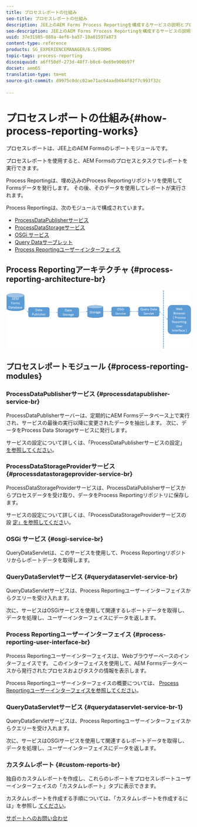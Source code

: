```yaml
---
title: プロセスレポートの仕組み
seo-title: プロセスレポートの仕組み
description: JEE上のAEM Forms Process Reportingを構成するサービスの説明とプロセスレポートUIの概要
seo-description: JEE上のAEM Forms Process Reportingを構成するサービスの説明とプロセスレポートUIの概要
uuid: 37e31985-088a-4ef6-ba57-10a01597a873
content-type: reference
products: SG_EXPERIENCEMANAGER/6.5/FORMS
topic-tags: process-reporting
discoiquuid: a6ff50df-273d-48f7-b0c6-0e69e900b97f
docset: aem65
translation-type: tm+mt
source-git-commit: d9975c0dcc02ae71ac64aadb6b4f82f7c993f32c

---
```



# プロセスレポートの仕組み{#how-process-reporting-works}

プロセスレポートは、JEE上のAEM Formsのレポートモジュールです。

プロセスレポートを使用すると、AEM Formsのプロセスとタスクでレポートを実行できます。

Process Reportingは、埋め込みのProcess Reportingリポジトリを使用してFormsデータを発行します。 その後、そのデータを使用してレポートが実行されます。

Process Reportingは、次のモジュールで構成されています。

* [ProcessDataPublisherサービス](#processdatapublisher-service-br-p)
* [ProcessDataStorageサービス](#processdatastorageprovider-service-br-p)
* [OSGi サービス](#osgi-service-br-p)
* [Query Dataサーブレット](#querydataservlet-service-br-p)
* [Process Reportingユーザーインターフェイス](#process-reporting-user-interface-br-p)

## Process Reportingアーキテクチャ {#process-reporting-architecture-br}

![processingreportingarchitecture](assets/processreportingarchitecture.png)

## プロセスレポートモジュール {#process-reporting-modules}

### ProcessDataPublisherサービス {#processdatapublisher-service-br}

ProcessDataPublisherサーバーは、定期的にAEM Formsデータベース上で実行され、サービスの最後の実行以降に変更されたデータを抽出します。 次に、データをProcess Data Storageサービスに発行します。

サービスの設定について詳しくは、「ProcessDataPublisherサービスの設定」 [を参照してください](/help/forms/using/process-reporting/install-start-process-reporting.md#p-reportconfiguration-service-p)。

### ProcessDataStorageProviderサービス {#processdatastorageprovider-service-br}

ProcessDataStorageProviderサービスは、ProcessDataPublisherサービスからプロセスデータを受け取り、データをProcess Reportingリポジトリに保存します。

サービスの設定について詳しくは、「ProcessDataStorageProviderサービスの設 [定」を参照してくださ](/help/forms/using/process-reporting/install-start-process-reporting.md#p-to-configure-the-process-reporting-repository-locations-p)い。

### OSGi サービス {#osgi-service-br}

QueryDataServletは、このサービスを使用して、Process Reportingリポジトリからレポートデータを取得します。

### QueryDataServletサービス {#querydataservlet-service-br}

QueryDataServletサービスは、Process Reportingユーザーインターフェイスからクエリーを受け入れます。

次に、サービスはOSGiサービスを使用して関連するレポートデータを取得し、データを処理し、ユーザーインターフェイスにデータを返します。

### Process Reportingユーザーインターフェイス {#process-reporting-user-interface-br}

Process Reportingユーザーインターフェイスは、Webブラウザーベースのインターフェイスです。 このインターフェイスを使用して、AEM Formsデータベースから発行されたプロセスおよびタスクの情報を表示します。

Process Reportingユーザーインターフェイスの概要については、 [Process Reportingユーザーインターフェイスを参照してください](/help/forms/using/process-reporting/introduction-process-reporting.md)。

### QueryDataServletサービス {#querydataservlet-service-br-1}

QueryDataServletサービスは、Process Reportingユーザーインターフェイスからクエリーを受け入れます。

次に、サービスはOSGiサービスを使用して関連するレポートデータを取得し、データを処理し、ユーザーインターフェイスにデータを返します。

### カスタムレポート {#custom-reports-br}

独自のカスタムレポートを作成し、これらのレポートをプロセスレポートユーザーインターフェイスの「カスタムレポート」タブに表示できます。

カスタムレポートを作成する手順については、「カスタムレポートを作成するには」を参照し [てください](/help/forms/using/process-reporting/process-reporting-custom-reports.md)。

[サポートへのお問い合わせ](https://www.adobe.com/account/sign-in.supportportal.html)
